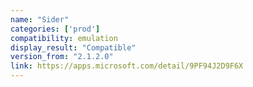 ```yaml
---
name: "Sider"
categories: ['prod']
compatibility: emulation
display_result: "Compatible"
version_from: "2.1.2.0"
link: https://apps.microsoft.com/detail/9PF94J2D9F6X
---
```


